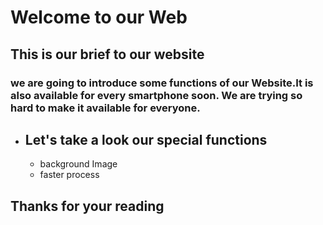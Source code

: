 # Welcome to our Web

## This is our brief to our website

### we are going to introduce some functions of our Website.It is also available for every smartphone soon. We are trying so hard to make it available for everyone.

+ ## Let's take a look our special functions 
    + background Image 
    + faster process




## Thanks for your reading 
